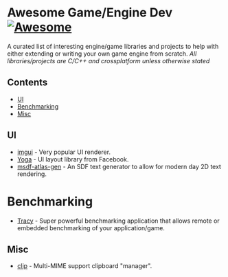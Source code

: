 # Awesome Game/Engine Dev [![Awesome](https://cdn.rawgit.com/sindresorhus/awesome/d7305f38d29fed78fa85652e3a63e154dd8e8829/media/badge.svg)]()
A curated list of interesting engine/game libraries and projects to help with either extending or writing your own game engine from scratch. *All libraries/projects are C/C++ and crossplatform unless otherwise stated*

## Contents
- [UI](#ui)
- [Benchmarking](#benchmarking)
- [Misc](#misc)

## UI
- [imgui](https://github.com/ocornut/imgui) - Very popular UI renderer.
- [Yoga](https://yogalayout.com/) - UI layout library from Facebook.
- [msdf-atlas-gen](https://github.com/Chlumsky/msdf-atlas-gen) - An SDF text generator to allow for modern day 2D text rendering.

# Benchmarking
- [Tracy](https://github.com/wolfpld/tracy) - Super powerful benchmarking application that allows remote or embedded benchmarking of your application/game.

## Misc
- [clip](https://github.com/dacap/clip) - Multi-MIME support clipboard "manager".
